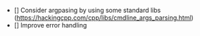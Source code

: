 - [] Consider argpasing by using some standard libs (https://hackingcpp.com/cpp/libs/cmdline_args_parsing.html)
- [] Improve error handling
